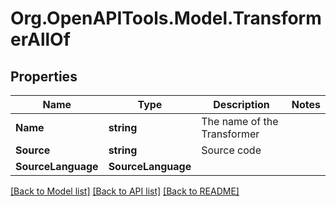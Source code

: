 
# Org.OpenAPITools.Model.TransformerAllOf

## Properties

Name | Type | Description | Notes
------------ | ------------- | ------------- | -------------
**Name** | **string** | The name of the Transformer | 
**Source** | **string** | Source code | 
**SourceLanguage** | **SourceLanguage** |  | 

[[Back to Model list]](../README.md#documentation-for-models)
[[Back to API list]](../README.md#documentation-for-api-endpoints)
[[Back to README]](../README.md)

